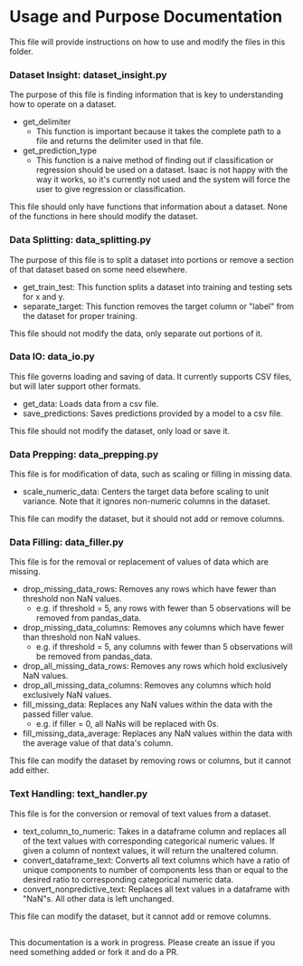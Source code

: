 # Usage and Purpose Documentation
This file will provide instructions on how to use and modify the files in this folder.

### Dataset Insight: dataset_insight.py
The purpose of this file is finding information that is key to understanding how to operate on a dataset.
- get_delimiter
  - This function is important because it takes the complete path to a file and returns the delimiter used
  in that file.
- get_prediction_type
  - This function is a naive method of finding out if classification or regression should be used on a dataset.
  Isaac is not happy with the way it works, so it's currently not used and the system will force the user to
  give regression or classification.

This file should only have functions that information about a dataset. None of the functions in here should
modify the dataset.

### Data Splitting: data_splitting.py
The purpose of this file is to split a dataset into portions or remove a section of that dataset based on some need
elsewhere.
- get_train_test: This function splits a dataset into training and testing sets for x and y.
- separate_target: This function removes the target column or "label" from the dataset for proper training.

This file should not modify the data, only separate out portions of it.

### Data IO: data_io.py
This file governs loading and saving of data. It currently supports CSV files, but will later support other formats.
- get_data: Loads data from a csv file.
- save_predictions: Saves predictions provided by a model to a csv file.

This file should not modify the dataset, only load or save it.

### Data Prepping: data_prepping.py
This file is for modification of data, such as scaling or filling in missing data.
- scale_numeric_data: Centers the target data before scaling to unit variance. Note that it ignores non-numeric
columns in the dataset.

This file can modify the dataset, but it should not add or remove columns.

### Data Filling: data_filler.py
This file is for the removal or replacement of values of data which are missing.
- drop_missing_data_rows: Removes any rows which have fewer than threshold non NaN values.
  - e.g. if threshold = 5, any rows with fewer than 5 observations will be removed from pandas_data.
- drop_missing_data_columns: Removes any columns which have fewer than threshold non NaN values.
  - e.g. if threshold = 5, any columns with fewer than 5 observations will be removed from pandas_data.
- drop_all_missing_data_rows: Removes any rows which hold exclusively NaN values.
- drop_all_missing_data_columns: Removes any columns which hold exclusively NaN values. 
- fill_missing_data: Replaces any NaN values within the data with the passed filler value.
  - e.g. if filler = 0, all NaNs will be replaced with 0s.
- fill_missing_data_average: Replaces any NaN values within the data with the average value of that data's column. 

This file can modify the dataset by removing rows or columns, but it cannot add either. 

### Text Handling: text_handler.py
This file is for the conversion or removal of text values from a dataset. 
- text_column_to_numeric: Takes in a dataframe column and replaces all of the text values with corresponding categorical numeric values. If given a column of nontext values, it will return the unaltered column. 
- convert_dataframe_text: Converts all text columns which have a ratio of unique components to number of components less than or equal to the desired ratio to corresponding categorical numeric data. 
- convert_nonpredictive_text: Replaces all text values in a dataframe with "NaN"s. All other data is left unchanged. 

This file can modify the dataset, but it cannot add or remove columns. 
##
This documentation is a work in progress. Please create an issue if you need something added or fork it and do a PR.
